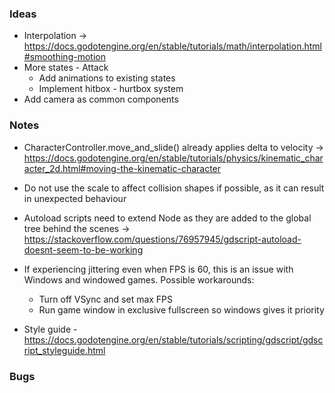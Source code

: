 ### Ideas
* Interpolation -> https://docs.godotengine.org/en/stable/tutorials/math/interpolation.html#smoothing-motion
* More states - Attack
  * Add animations to existing states
  * Implement hitbox - hurtbox system
* Add camera as common components

### Notes
* CharacterController.move_and_slide() already applies delta to velocity -> https://docs.godotengine.org/en/stable/tutorials/physics/kinematic_character_2d.html#moving-the-kinematic-character
* Do not use the scale to affect collision shapes if possible, as it can result in unexpected behaviour
* Autoload scripts need to extend Node as they are added to the global tree behind the scenes -> https://stackoverflow.com/questions/76957945/gdscript-autoload-doesnt-seem-to-be-working
* If experiencing jittering even when FPS is 60, this is an issue with Windows and windowed games. Possible workarounds:
	* Turn off VSync and set max FPS
	* Run game window in exclusive fullscreen so windows gives it priority

* Style guide - https://docs.godotengine.org/en/stable/tutorials/scripting/gdscript/gdscript_styleguide.html

### Bugs

